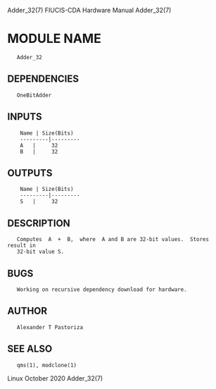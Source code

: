 Adder_32(7)               FIUCIS-CDA Hardware Manual               Adder_32(7)

# MODULE NAME
       Adder_32

## DEPENDENCIES
       OneBitAdder

## INPUTS

        Name | Size(Bits)
        ---------|---------
        A   |     32    
        B   |     32

## OUTPUTS

        Name | Size(Bits)
        ---------|---------
        S   |     32

## DESCRIPTION
       Computes  A  +  B,  where  A and B are 32-bit values.  Stores result in
       32-bit value S.

## BUGS
       Working on recursive dependency download for hardware.

## AUTHOR
       Alexander T Pastoriza

## SEE ALSO
       qms(1), modclone(1)



Linux                            October 2020                      Adder_32(7)
